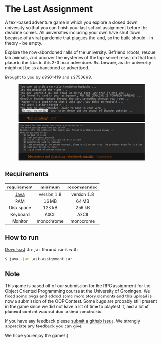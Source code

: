 # The Last Assignment

A text-based adventure game in which you explore a closed down university so that you can finish your last school assignment before the deadline comes. All universities including your own have shut down because of a viral pandemic that plagues the land, so the build should - in theory - be empty.

Explore the now-abondoned halls of the university. Befriend robots, rescue lab animals, and uncover the mysteries of the top-secret research that took place in the labs in this 2-3 hour adventure. But beware, as the university might not be as abandoned as advertised.

Brought to you by s3301419 and s3750663.

<p align="center">
  <img width="415" height="125" src="/screenshots/ign.png">
  <img width="415" height="125" src="/screenshots/gamestop.png">
</p>

## Requirements

|**requirement**                            | **minimum** | **recommended** |
|:-----------------------------------------:|:-----------:|:---------------:|
| [Java](https://www.java.com/en/download/) | version 1.8 | version 1.8     |
| RAM                                       | 16 MB       | 64 MB           |
| Disk space                                | 128 kB      | 256 kB          |
| Keyboard                                  | ASCII       | ASCII           |
| Monitor                                   | monochrome  | monocrome       |

## How to run

[Download](https://github.com/blat-blatnik/The-Last-Assignment/releases/tag/v1.0) the `jar` file and run it with

```bash
$ java -jar last-assignment.jar
```

## Note

This game is based off of our submission for the RPG assignment for the Object Oriented Programming course at the University of Groningen. We fixed some bugs and added some more story elements and this upload is now a submission of the OOP Contest. Some bugs are probably still present in the game since we did not have a lot of time to playtest it, and a lot of planned content was cut due to time constraints.

If you have any feedback please [submit a github issue](https://github.com/blat-blatnik/The-Last-Assignment/issues/new). We strongly appreciate any feedback you can give.

We hope you enjoy the game! :)
